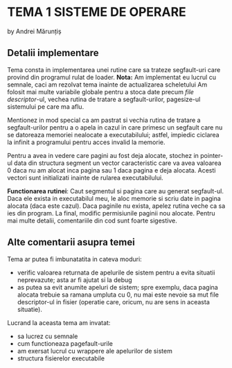 # TEMA 1 SISTEME DE OPERARE

by Andrei Mărunțiș

## Detalii implementare

Tema consta in implementarea unei rutine care sa trateze segfault-uri care provind din programul rulat de loader.
**Nota:** Am implementat eu lucrul cu semnale, caci am rezolvat tema inainte de actualizarea scheletului
Am folosit mai multe variabile globale pentru a stoca date precum *file descriptor*-ul, vechea rutina de tratare a segfault-urilor, pagesize-ul sistemului pe care ma aflu.

Mentionez in mod special ca am pastrat si vechia rutina de tratare a segfault-urilor pentru a o apela in cazul in care primesc un segfault care nu se datoreaza memoriei nealocate a executabilului; astfel, impiedic ciclarea la infinit a programului pentru acces invalid la memorie.

Pentru a avea in vedere care pagini au fost deja alocate, stochez in pointer-ul data din structura segment un vector caracteristic care va avea valoarea 0 daca nu am alocat inca pagina sau 1 daca pagina e deja alocata. Acesti vectori sunt initializati inainte de rularea executabilului.

**Functionarea rutinei**: Caut segmentul si pagina care au generat segfault-ul. Daca ele exista in executabilul meu, le aloc memorie si scriu date in pagina alocata (daca este cazul). Daca paginile nu exista, apelez rutina veche ca sa ies din program. La final, modific permisiunile paginii nou alocate. Pentru mai multe detalii, comentariile din cod sunt foarte sigestive.

## Alte comentarii asupra temei

Tema ar putea fi imbunatatita in cateva moduri:
- verific valoarea returnata de apelurile de sistem pentru a evita situatii neprevazute; asta ar fi ajutat si la debug
- as putea sa evit anumite apeluri de sistem; spre exemplu, daca pagina alocata trebuie sa ramana umpluta cu 0, nu mai este nevoie sa mut file descriptor-ul in fisier (operatie care, oricum, nu are sens in aceasta situatie).

Lucrand la aceasta tema am invatat:
- sa lucrez cu semnale
- cum functioneaza pagefault-urile
- am exersat lucrul cu wrappere ale apelurilor de sistem
- structura fisierelor executabile